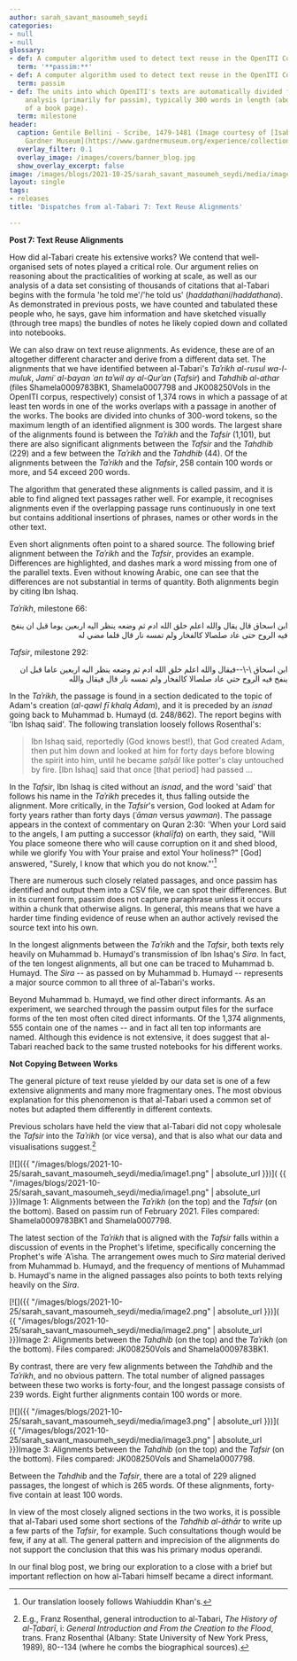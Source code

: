 ```yaml
---
author: sarah_savant_masoumeh_seydi
categories:
- null
- null
glossary:
- def: A computer algorithm used to detect text reuse in the OpenITI Corpus.
  term: '**passim:**'
- def: A computer algorithm used to detect text reuse in the OpenITI Corpus.
  term: passim
- def: The units into which OpenITI's texts are automatically divided for computational
    analysis (primarily for passim), typically 300 words in length (about the length
    of a book page).
  term: milestone
header:
  caption: Gentile Bellini - Scribe, 1479-1481 (Image courtesy of [Isabella Stewart
    Gardner Museum](https://www.gardnermuseum.org/experience/collection/10755), Boston)
  overlay_filter: 0.1
  overlay_image: /images/covers/banner_blog.jpg
  show_overlay_excerpt: false
image: /images/blogs/2021-10-25/sarah_savant_masoumeh_seydi/media/image1.png
layout: single
tags:
- releases
title: 'Dispatches from al-Tabari 7: Text Reuse Alignments'

---
```





**Post 7: Text Reuse Alignments**

How did al-Tabari create his extensive works? We contend that well-organised sets of notes played a critical role. Our argument relies on reasoning about the practicalities of working at scale, as well as our analysis of a data set consisting of thousands of citations that al-Tabari begins with the formula 'he told me'/'he told us' (*haddathani*/*haddathana*). As demonstrated in previous posts, we have counted and tabulated these people who, he says, gave him information and have sketched visually (through tree maps) the bundles of notes he likely copied down and collated into notebooks.

We can also draw on text reuse alignments. As evidence, these are of an altogether different character and derive from a different data set. The alignments that we have identified between al-Tabari's *Taʾrikh al-rusul wa-l-muluk*, *Jamiʿ al-bayan ʿan taʾwil ay al-Qurʾan* (*Tafsir*) and *Tahdhib al-athar* (files Shamela0009783BK1, Shamela0007798 and JK008250Vols in the OpenITI corpus, respectively) consist of 1,374 rows in which a passage of at least ten words in one of the works overlaps with a passage in another of the works. The books are divided into chunks of 300-word tokens, so the maximum length of an identified alignment is 300 words. The largest share of the alignments found is between the *Taʾrikh* and the *Tafsir* (1,101), but there are also significant alignments between the *Tafsir* and the *Tahdhib* (229) and a few between the *Taʾrikh* and the *Tahdhib* (44). Of the alignments between the *Taʾrikh* and the *Tafsir*, 258 contain 100 words or more, and 54 exceed 200 words.

The algorithm that generated these alignments is called passim, and it is able to find aligned text passages rather well. For example, it recognises alignments even if the overlapping passage runs continuously in one text but contains additional insertions of phrases, names or other words in the other text.

Even short alignments often point to a shared source. The following brief alignment between the *Taʾrikh* and the *Tafsir*, provides an example. Differences are highlighted, and dashes mark a word missing from one of the parallel texts. Even without knowing Arabic, one can see that the differences are not substantial in terms of quantity. Both alignments begin by citing Ibn Ishaq.

*Taʾrikh*, milestone 66:

<p dir = 'rtl' align = 'right'> ابن اسحاق قال يقال والله اعلم خلق الله ادم ثم وضعه ينظر اليه اربعين يوما قبل ان ينفخ فيه الروح حتى عاد صلصالا كالفخار ولم تمسه نار قال فلما مضي له </p>

*Tafsir*, milestone 292:

<p dir = 'rtl' align = 'right'> ابن اسحاق \-\--فيقال والله اعلم خلق الله ادم ثم وضعه ينظر اليه اربعين عاما قبل ان ينفخ فيه الروح حتي عاد صلصالا كالفخار ولم تمسه نار قال فيقال والله </p>

In the *Taʾrikh*, the passage is found in a section dedicated to the topic of Adam's creation (*al-qawl fī khalq Ādam*), and it is preceded by an *isnad* going back to Muhammad b. Humayd (d. 248/862). The report begins with 'Ibn Ishaq said'. The following translation loosely follows Rosenthal's:

> Ibn Ishaq said, reportedly (God knows best!), that God created Adam, then put him down and looked at him for forty days before blowing the spirit into him, until he became *ṣalṣāl* like potter's clay untouched by fire. \[Ibn Ishaq\] said that once \[that period\] had passed ...

In the *Tafsir*, Ibn Ishaq is cited without an *isnad*, and the word 'said' that follows his name in the *Taʾrikh* precedes it, thus falling outside the alignment. More critically, in the *Tafsir*'s version, God looked at Adam for forty years rather than forty days (*ʿāman* versus *yawman*). The passage appears in the context of commentary on Quran 2:30: 'When your Lord said to the angels, I am putting a successor (*khalīfa*) on earth, they said, "Will You place someone there who will cause corruption on it and shed blood, while we glorify You with Your praise and extol Your holiness?" \[God\] answered, "Surely, I know that which you do not know."'[^1]

There are numerous such closely related passages, and once passim has identified and output them into a CSV file, we can spot their differences. But in its current form, passim does not capture paraphrase unless it occurs within a chunk that otherwise aligns. In general, this means that we have a harder time finding evidence of reuse when an author actively revised the source text into his own.

In the longest alignments between the *Taʾrikh* and the *Tafsir*, both texts rely heavily on Muhammad b. Humayd's transmission of Ibn Ishaq's *Sira*. In fact, of the ten longest alignments, all but one can be traced to Muhammad b. Humayd. The *Sira* -- as passed on by Muhammad b. Humayd -- represents a major source common to all three of al-Tabari's works.

Beyond Muhammad b. Humayd, we find other direct informants. As an experiment, we searched through the passim output files for the surface forms of the ten most often cited direct informants. Of the 1,374 alignments, 555 contain one of the names -- and in fact all ten top informants are named. Although this evidence is not extensive, it does suggest that al-Tabari reached back to the same trusted notebooks for his different works.

**Not Copying Between Works**

The general picture of text reuse yielded by our data set is one of a few extensive alignments and many more fragmentary ones. The most obvious explanation for this phenomenon is that al-Tabari used a common set of notes but adapted them differently in different contexts.

Previous scholars have held the view that al-Tabari did not copy wholesale the *Tafsir* into the *Taʾrikh* (or vice versa), and that is also what our data and visualisations suggest.[^2]

[![]({{ "/images/blogs/2021-10-25/sarah_savant_masoumeh_seydi/media/image1.png" | absolute_url }})]( {{ "/images/blogs/2021-10-25/sarah_savant_masoumeh_seydi/media/image1.png" | absolute_url }})Image 1: Alignments between the *Taʾrikh* (on the top) and the *Tafsir* (on the bottom). Based on passim run of February 2021. Files compared: Shamela0009783BK1 and Shamela0007798.

The latest section of the *Taʾrikh* that is aligned with the *Tafsir* falls within a discussion of events in the Prophet's lifetime, specifically concerning the Prophet's wife ʿAʾisha. The arrangement owes much to *Sira* material derived from Muhammad b. Humayd, and the frequency of mentions of Muhammad b. Humayd's name in the aligned passages also points to both texts relying heavily on the *Sira*.

[![]({{ "/images/blogs/2021-10-25/sarah_savant_masoumeh_seydi/media/image2.png" | absolute_url }})]( {{ "/images/blogs/2021-10-25/sarah_savant_masoumeh_seydi/media/image2.png" | absolute_url }})Image 2: Alignments between the *Tahdhib* (on the top) and the *Taʾrikh* (on the bottom). Files compared: JK008250Vols and Shamela0009783BK1.

By contrast, there are very few alignments between the *Tahdhib* and the *Taʾrikh*, and no obvious pattern. The total number of aligned passages between these two works is forty-four, and the longest passage consists of 239 words. Eight further alignments contain 100 words or more.

[![]({{ "/images/blogs/2021-10-25/sarah_savant_masoumeh_seydi/media/image3.png" | absolute_url }})]( {{ "/images/blogs/2021-10-25/sarah_savant_masoumeh_seydi/media/image3.png" | absolute_url }})Image 3: Alignments between the *Tahdhib* (on the top) and the *Tafsir* (on the bottom). Files compared: JK008250Vols and Shamela0007798.

Between the *Tahdhib* and the *Tafsir*, there are a total of 229 aligned passages, the longest of which is 265 words. Of these alignments, forty-five contain at least 100 words.

In view of the most closely aligned sections in the two works, it is possible that al-Tabari used some short sections of the *Tahdhib al-āthār* to write up a few parts of the *Tafsir*, for example. Such consultations though would be few, if any at all. The general pattern and imprecision of the alignments do not support the conclusion that this was his primary modus operandi.

In our final blog post, we bring our exploration to a close with a brief but important reflection on how al-Tabari himself became a direct informant.

[^1]: Our translation loosely follows Wahiuddin Khan's.

[^2]: E.g., Franz Rosenthal, general introduction to al-Tabari, *The History of al-Ṭabarī*, i: *General Introduction and From the Creation to the Flood*, trans. Franz Rosenthal (Albany: State University of New York Press, 1989), 80--134 (where he combs the biographical sources).
